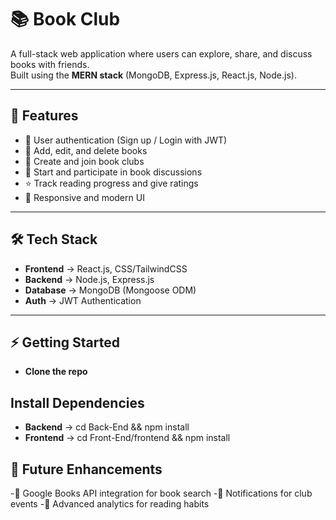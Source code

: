 # 📚 Book Club

A full-stack web application where users can explore, share, and discuss books with friends.  
Built using the **MERN stack** (MongoDB, Express.js, React.js, Node.js).

---

## 🚀 Features

- 🔐 User authentication (Sign up / Login with JWT)
- 📖 Add, edit, and delete books
- 👥 Create and join book clubs
- 💬 Start and participate in book discussions
- ⭐ Track reading progress and give ratings
- 🎨 Responsive and modern UI

---

## 🛠️ Tech Stack

- **Frontend** → React.js, CSS/TailwindCSS
- **Backend** → Node.js, Express.js
- **Database** → MongoDB (Mongoose ODM)
- **Auth** → JWT Authentication

---

## ⚡ Getting Started

- **Clone the repo**

## Install Dependencies

- **Backend** → cd Back-End && npm install
- **Frontend** → cd Front-End/frontend && npm install

## 🎯 Future Enhancements

-📌 Google Books API integration for book search
-📌 Notifications for club events
-📌 Advanced analytics for reading habits
